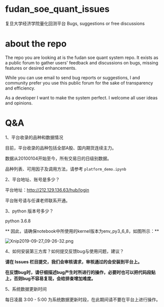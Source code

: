 # fudan_soe_quant_issues

复旦大学经济学院量化回测平台 Bugs, suggestions or free discussions


# about the repo

The repo you are looking at is the fudan soe quant system repo. It exists as a public forum to gather users' feedback and discussions on bugs, missing features or desired enhancements.

While you can use email to send bug reports or suggestions, I and community prefer you use this public forum for the sake of transparency and efficiency.

As a developer I want to make the system perfect. I welcome all user ideas and opinions.


# Q&A

1、平台收录的品种和数据情况

目前，平台收录的品种包括全部A股、国内期货连续主力。

数据从20100104开始至今，所有交易日的日级别数据。

品种列表、可用因子及调用方法，请参考 `platform_demo.ipynb`

2、平台地址、账号是多少？

平台地址：http://212.129.136.63/hub/login

平台账号请与任课老师联系开通。

3、python 版本号多少？

python 3.6.8

** 因此，请确保notebook中所使用的kernel版本为env_py3_6_8，如图所示：**

![Xnip2019-09-27_09-26-32.png](http://115.159.85.226/_archive/Xnip2019-09-27_09-26-32.png)


4、如何安装第三方库？如何提交反馈bug与使用问题，建议？

**请在 Issues 栏目提交，我们会审核请求，审核通过的会安装到平台上。**

**在反馈bug时，请仔细描述bug产生时所进行的操作，必要时也可以把代码段贴上，否则bug不容易复现，会给排查增加难度。**

5、系统数据更新时间

每日凌晨 3:00 - 5:00 为系统数据更新时段，在此期间请不要在平台上进行操作。
